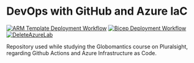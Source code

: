 # DevOps with GitHub and Azure IaC
[![ARM Template Deployment Workflow](https://github.com/qaerdsminion/globomantics-arm-learning/actions/workflows/armtemplatedeployment.yml/badge.svg)](https://github.com/qaerdsminion/globomantics-arm-learning/actions/workflows/armtemplatedeployment.yml)
[![Bicep Deployment Workflow](https://github.com/qaerdsminion/globomantics-arm-learning/actions/workflows/biceptemplatedeploy.yml/badge.svg)](https://github.com/qaerdsminion/globomantics-arm-learning/actions/workflows/biceptemplatedeploy.yml)
[![DeleteAzureLab](https://github.com/qaerdsminion/globomantics-arm-learning/actions/workflows/DeleteLab.yaml/badge.svg)](https://github.com/qaerdsminion/globomantics-arm-learning/actions/workflows/DeleteLab.yaml)

Repository used while studying the Globomantics course on Pluralsight, regarding Github Actions and Azure Infrastructure as Code.
